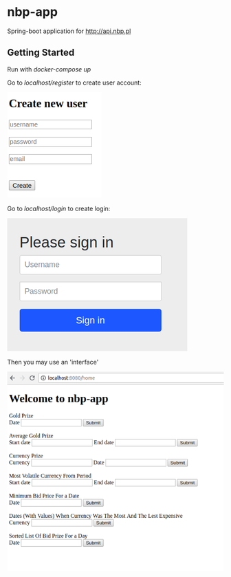 # nbp-app
Spring-boot application for http://api.nbp.pl
## Getting Started 

Run with _docker-compose up_

Go to _localhost/register_ to create user account:

![alt text](images/register.png)

Go to _localhost/login_ to create login:

![alt text](images/login.png)

Then you may use an 'interface'

![alt text](images/home.png)




